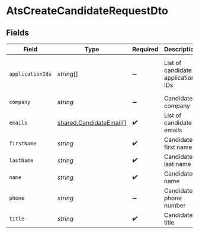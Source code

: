 # AtsCreateCandidateRequestDto


## Fields

| Field                                                                           | Type                                                                            | Required                                                                        | Description                                                                     | Example                                                                         |
| ------------------------------------------------------------------------------- | ------------------------------------------------------------------------------- | ------------------------------------------------------------------------------- | ------------------------------------------------------------------------------- | ------------------------------------------------------------------------------- |
| `applicationIds`                                                                | *string*[]                                                                      | :heavy_minus_sign:                                                              | List of candidate application IDs                                               | ["123e4567-e89b-12d3-a456-426614174000","523e1234-e89b-fdd2-a456-762545121101"] |
| `company`                                                                       | *string*                                                                        | :heavy_minus_sign:                                                              | Candidate company                                                               | Company Inc.                                                                    |
| `emails`                                                                        | [shared.CandidateEmail](../../../sdk/models/shared/candidateemail.md)[]         | :heavy_check_mark:                                                              | List of candidate emails                                                        |                                                                                 |
| `firstName`                                                                     | *string*                                                                        | :heavy_check_mark:                                                              | Candidate first name                                                            | Romain                                                                          |
| `lastName`                                                                      | *string*                                                                        | :heavy_check_mark:                                                              | Candidate last name                                                             | Sestier                                                                         |
| `name`                                                                          | *string*                                                                        | :heavy_check_mark:                                                              | Candidate name                                                                  | Romain Sestier                                                                  |
| `phone`                                                                         | *string*                                                                        | :heavy_minus_sign:                                                              | Candidate phone number                                                          | +16178294093                                                                    |
| `title`                                                                         | *string*                                                                        | :heavy_check_mark:                                                              | Candidate title                                                                 | Software Engineer                                                               |